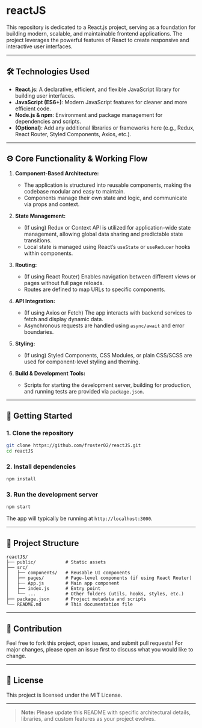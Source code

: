 # reactJS

This repository is dedicated to a React.js project, serving as a foundation for building modern, scalable, and maintainable frontend applications. The project leverages the powerful features of React to create responsive and interactive user interfaces.

---

## 🛠️ Technologies Used

- **React.js**: A declarative, efficient, and flexible JavaScript library for building user interfaces.
- **JavaScript (ES6+)**: Modern JavaScript features for cleaner and more efficient code.
- **Node.js & npm**: Environment and package management for dependencies and scripts.
- **(Optional)**: Add any additional libraries or frameworks here (e.g., Redux, React Router, Styled Components, Axios, etc.).

---

## ⚙️ Core Functionality & Working Flow

1. **Component-Based Architecture:**
   - The application is structured into reusable components, making the codebase modular and easy to maintain.
   - Components manage their own state and logic, and communicate via props and context.

2. **State Management:**
   - (If using) Redux or Context API is utilized for application-wide state management, allowing global data sharing and predictable state transitions.
   - Local state is managed using React’s `useState` or `useReducer` hooks within components.

3. **Routing:**
   - (If using React Router) Enables navigation between different views or pages without full page reloads.
   - Routes are defined to map URLs to specific components.

4. **API Integration:**
   - (If using Axios or Fetch) The app interacts with backend services to fetch and display dynamic data.
   - Asynchronous requests are handled using `async/await` and error boundaries.

5. **Styling:**
   - (If using) Styled Components, CSS Modules, or plain CSS/SCSS are used for component-level styling and theming.

6. **Build & Development Tools:**
   - Scripts for starting the development server, building for production, and running tests are provided via `package.json`.

---

## 🚀 Getting Started

### 1. Clone the repository
```bash
git clone https://github.com/froster02/reactJS.git
cd reactJS
```

### 2. Install dependencies
```bash
npm install
```

### 3. Run the development server
```bash
npm start
```

The app will typically be running at `http://localhost:3000`.

---

## 📁 Project Structure

```
reactJS/
├── public/           # Static assets
├── src/
│   ├── components/   # Reusable UI components
│   ├── pages/        # Page-level components (if using React Router)
│   ├── App.js        # Main app component
│   ├── index.js      # Entry point
│   └── ...           # Other folders (utils, hooks, styles, etc.)
├── package.json      # Project metadata and scripts
└── README.md         # This documentation file
```

---

## 📝 Contribution

Feel free to fork this project, open issues, and submit pull requests! For major changes, please open an issue first to discuss what you would like to change.

---

## 📄 License

This project is licensed under the MIT License.

---

> **Note:** Please update this README with specific architectural details, libraries, and custom features as your project evolves.

